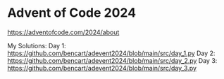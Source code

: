 # Advent of Code 2024
https://adventofcode.com/2024/about

My Solutions:
Day 1: https://github.com/bencart/adevent2024/blob/main/src/day_1.py
Day 2: https://github.com/bencart/adevent2024/blob/main/src/day_2.py
Day 3: https://github.com/bencart/adevent2024/blob/main/src/day_3.py

